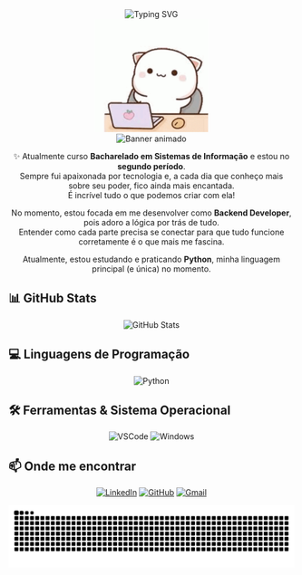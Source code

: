 <div align="center">
  <img src="https://readme-typing-svg.demolab.com?font=Fira+Code&weight=500&size=22&pause=1000&color=FF4FCB&center=true&vCenter=true&width=700&lines=ol%C3%A1%2C+mundo.+me+chamo+alessandra+oliveira!+%3A%29" alt="Typing SVG">
</div>

<div align="center">
  <img src="assets/gatinhopc.gif" width="200" alt="Gif fofo de gatinho no PC">
</div>

<div align="center">
  <img src="https://github.com/Teemamin/Teemamin/blob/main/assets/header.gif?raw=true" alt="Banner animado" width="800">
</div>

<div align="center">

✨ Atualmente curso <strong>Bacharelado em Sistemas de Informação</strong> e estou no <strong>segundo período</strong>.  
Sempre fui apaixonada por tecnologia e, a cada dia que conheço mais sobre seu poder, fico ainda mais encantada.  
É incrível tudo o que podemos criar com ela!

No momento, estou focada em me desenvolver como <strong>Backend Developer</strong>, pois adoro a lógica por trás de tudo.  
Entender como cada parte precisa se conectar para que tudo funcione corretamente é o que mais me fascina.

Atualmente, estou estudando e praticando <strong>Python</strong>, minha linguagem principal (e única) no momento.

</div>

## 📊 GitHub Stats

<div align="center">

![GitHub Stats](https://github-readme-stats.vercel.app/api?username=alessandra-oliveira&theme=transparent&bg_color=F8D4DD&border_color=E98BA4&show_icons=true&icon_color=E15788&title_color=C4376B&text_color=000000)

</div>

## 💻 Linguagens de Programação

<div align="center">

![Python](https://img.shields.io/badge/Python-F8D4DD?style=for-the-badge&logo=python&logoColor=000000)

</div>

## 🛠️ Ferramentas & Sistema Operacional

<div align="center">

![VSCode](https://img.shields.io/badge/VSCode-F8D4DD?style=for-the-badge&logo=visual-studio-code&logoColor=000000)
![Windows](https://img.shields.io/badge/Windows-F8D4DD?style=for-the-badge&logo=windows&logoColor=000000)

</div>

## 📫 Onde me encontrar

<div align="center">

[![LinkedIn](https://img.shields.io/badge/LinkedIn-F8D4DD?style=for-the-badge&logo=linkedin&logoColor=000000)](https://www.linkedin.com/in/alessandra-oliveira-a5572235b)
[![GitHub](https://img.shields.io/badge/GitHub-F8D4DD?style=for-the-badge&logo=github&logoColor=000000)](https://github.com/alessandra-oliveira)
[![Gmail](https://img.shields.io/badge/Gmail-F8D4DD?style=for-the-badge&logo=gmail&logoColor=000000)](mailto:alessandra.rcode@gmail.com)

</div>

<div align="center">

<picture>
  <source media="(prefers-color-scheme: dark)" srcset="https://raw.githubusercontent.com/alessandra-oliveira/alessandra-oliveira/output/github-contribution-grid-snake-dark.svg">
  <source media="(prefers-color-scheme: light)" srcset="https://raw.githubusercontent.com/alessandra-oliveira/alessandra-oliveira/output/github-contribution-grid-snake.svg">
  <img alt="github contribution grid snake animation" src="https://raw.githubusercontent.com/alessandra-oliveira/alessandra-oliveira/output/github-contribution-grid-snake.svg">
</picture>

</div>
